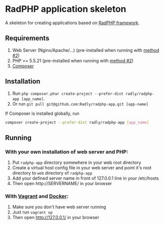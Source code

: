 # RadPHP application skeleton
A skeleton for creating applications based on [RadPHP framework](https://github.com/Radly/radphp).

## Requirements

1. Web Server (Nginx/Apache/...) (pre-installed when running with [method #2](#with-vagrant-and-docker))
2. PHP >= 5.5.21 (pre-installed when running with [method #2](#with-vagrant-and-docker))
3. [Composer](http://getcomposer.org/doc/00-intro.m)

## Installation

1. Run `php composer.phar create-project --prefer-dist radly/radphp-app [app_name]`.
2. Or run `git pull git@github.com:Radly/radphp-app.git [app-name]`

If Composer is installed globally, run
```bash
composer create-project --prefer-dist radly/radphp-app [app_name]
```

## Running

### With your own installation of web server and PHP:
1. Put `radphp-app` directory somewhere in your web root directory
2. Create a virtual host config file in your web server and point it's root directory to `web` directory of `radphp-app`
3. Add your defined server name in front of 127.0.0.1 line in your /etc/hosts
4. Then open http://SERVERNAME/ in your browser

### With [Vagrant](http://docs.vagrantup.com/v2/installation/) and [Docker](https://docs.docker.com/installation/):
1. Make sure you don't have web server running
2. Just run `vagrant up`
3. Then open http://127.0.0.1/ in your browser
